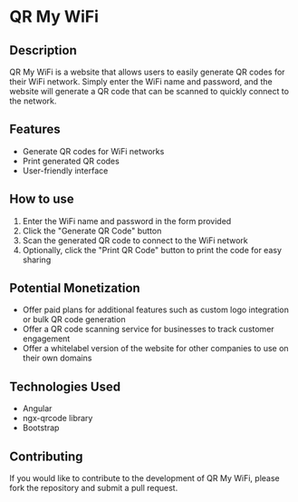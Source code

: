 # QR My WiFi

## Description
QR My WiFi is a website that allows users to easily generate QR codes for their WiFi network. Simply enter the WiFi name and password, and the website will generate a QR code that can be scanned to quickly connect to the network.

## Features
- Generate QR codes for WiFi networks
- Print generated QR codes
- User-friendly interface

## How to use
1. Enter the WiFi name and password in the form provided
2. Click the "Generate QR Code" button
3. Scan the generated QR code to connect to the WiFi network
4. Optionally, click the "Print QR Code" button to print the code for easy sharing

## Potential Monetization
- Offer paid plans for additional features such as custom logo integration or bulk QR code generation
- Offer a QR code scanning service for businesses to track customer engagement
- Offer a whitelabel version of the website for other companies to use on their own domains

## Technologies Used
- Angular
- ngx-qrcode library
- Bootstrap

## Contributing
If you would like to contribute to the development of QR My WiFi, please fork the repository and submit a pull request.
